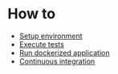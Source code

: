 # How to

- [Setup environment](./environment_setup.md)
- [Execute tests](./tests_execution.md)  
- [Run dockerized application](./run_dockerized_application.md)  
- [Continuous integration](./continuous_integration.md)  
